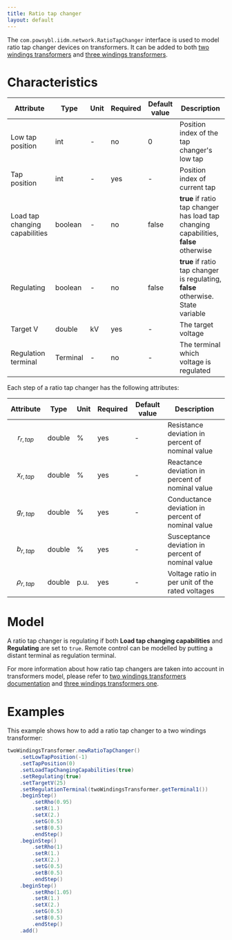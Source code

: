```yaml
---
title: Ratio tap changer
layout: default
---
```


The `com.powsybl.iidm.network.RatioTapChanger` interface is used to model ratio tap changer devices on transformers.
It can be added to both [two windings transformers](./twoWindingsTransformer.md) and [three windings transformers](./threeWindingsTransformer.md).

# Characteristics

| Attribute | Type | Unit | Required | Default value | Description |
| --------- | ---- | ---- | -------- | ------------- | ----------- |
| Low tap position | int | - | no | 0 | Position index of the tap changer's low tap |
| Tap position | int | - | yes | - | Position index of current tap |
| Load tap changing capabilities | boolean | - | no | false | **true** if ratio tap changer has load tap changing capabilities, **false** otherwise |
| Regulating | boolean | - | no | false | **true** if ratio tap changer is regulating, **false** otherwise. State variable |
| Target V | double | kV | yes | - | The target voltage |
| Regulation terminal | Terminal | - | no | - | The terminal which voltage is regulated |

Each step of a ratio tap changer has the following attributes:

| Attribute | Type | Unit | Required | Default value | Description |
| --------- | ---- | ---- | -------- | ------------- | ----------- |
| $$r_{r, tap}$$ | double | % | yes | - | Resistance deviation in percent of nominal value |
| $$x_{r, tap}$$ | double | % | yes | - | Reactance deviation in percent of nominal value |
| $$g_{r, tap}$$ | double | % | yes | - | Conductance deviation in percent of nominal value |
| $$b_{r, tap}$$ | double | % | yes | - | Susceptance deviation in percent of nominal value |
| $$\rho_{r, tap}$$ | double | p.u. | yes | - | Voltage ratio in per unit of the rated voltages |

# Model
A ratio tap changer is regulating if both **Load tap changing capabilities** and **Regulating** are set to ```true```.
Remote control can be modelled by putting a distant terminal as regulation terminal.

For more information about how ratio tap changers are taken into account in transformers model, please refer to [two windings transformers documentation](./twoWindingsTransformer.md) and [three windings transformers one](./threeWindingsTransformer.md).


# Examples
This example shows how to add a ratio tap changer to a two windings transformer:
```java
twoWindingsTransformer.newRatioTapChanger()
    .setLowTapPosition(-1)
    .setTapPosition(0)
    .setLoadTapChangingCapabilities(true)
    .setRegulating(true)
    .setTargetV(25)
    .setRegulationTerminal(twoWindingsTransformer.getTerminal1())
    .beginStep()
        .setRho(0.95)
        .setR(1.)
        .setX(2.)
        .setG(0.5)
        .setB(0.5)
        .endStep()
    .beginStep()
        .setRho(1)
        .setR(1.)
        .setX(2.)
        .setG(0.5)
        .setB(0.5)
        .endStep()
    .beginStep()
        .setRho(1.05)
        .setR(1.)
        .setX(2.)
        .setG(0.5)
        .setB(0.5)
        .endStep()
    .add()
```
 